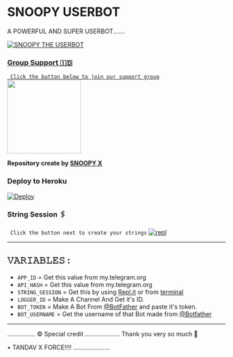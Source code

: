 # SNOOPY USERBOT

A POWERFUL AND SUPER USERBOT.......
<p align="center">
  <a href="https://github.com/TEAM-TANDAV-X/MAHADEVS-X-USERBOTS/fork">
    


![SNOOPY THE USERBOT](https://telegra.ph/file/acab897abed18712e12e5.jpg)

### Group Support 🇮🇩
`
Click the button below to join our support group`
   <a href="https://t.me/SnoopyUserbotSupport"><img src="https://img.shields.io/badge/Grup%20Support%3F-MAHADEV-red?&style=flat-square?&logo=telegram" width=170px></a></p>

__Repository create by [SNOOPY X](@Always_Sed_af)__




### Deploy to Heroku

[![Deploy](https://telegra.ph/file/9737134fa5cfbdf967e0b.jpg)](https://heroku.com/deploy?template=https://github.com/MAHADEV-X-FORCE/SNOOPY-USERBOT)

### String Session 🖇
`
Click the button next to create your strings`
[![repl](https://telegra.ph/file/62955e5fffbd9f245f070.jpg)](https://replit.com/@TANDAVSIDDHARTH/TANDAV-USERBOT#main.py)
    
------------------------------------------------
## 𝚅𝙰𝚁𝙸𝙰𝙱𝙻𝙴𝚂 :

- `APP_ID`  =  Get this value from my.telegram.org
- `API_HASH`  =  Get this value from my.telegram.org
- `STRING_SESSION`  =  Get this by using [Repl.it](#Repl) or from [terminal](#Terminal)
- `LOGGER_ID`  =  Make A Channel And Get it's ID.
- `BOT_TOKEN`  =  Make A Bot From [@BotFather](https://t.me/botfather) and paste it's token.
- `BOT_USERNAME`  =  Get the username of that Bot made from [@Botfather](https://t.me/botfather)
------------

................
© Special credit
....................
Thank you very so much 🙏

•  TANDAV X FORCE!!!!
.....................
